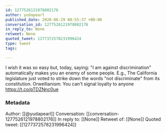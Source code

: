 ```yaml
---
id: 1277526121978802176
author: yudapearl
published_date: 2020-06-29 08:55:37 +00:00
conversation_id: 1277526121978802176
in_reply_to: None
retweet: None
quoted_tweet: 1277372578231996424
type: tweet
tags:

---
```


I wish it was so easy but, today, saying: "I am against discrimination" automatically makes you an enemy of some people. E.g., The California legislature just voted to strike down the words "not discriminate" from its constitution. Orwellianism: You can't signal loyalty to anyone https://t.co/pTDZNnc0ue

### Metadata

Author: [[@yudapearl]]
Conversation: [[conversation-1277526121978802176]]
In reply to: [[None]]
Retweet of: [[None]]
Quoted tweet: [[1277372578231996424]]
